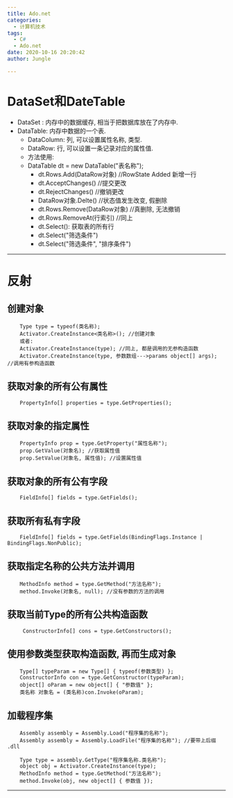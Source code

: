 ```yaml
---
title: Ado.net
categories:
  - 计算机技术
tags:
  - C#
  - Ado.net
date: 2020-10-16 20:20:42
author: Jungle

---
```

# DataSet和DateTable #
- DataSet : 内存中的数据缓存, 相当于把数据库放在了内存中.
- DataTable: 内存中数据的一个表.
	- DataColumn: 列, 可以设置属性名称, 类型.
	- DataRow: 行, 可以设置一条记录对应的属性值.
	- 方法使用:
	- DataTable dt = new DataTable("表名称");
		- dt.Rows.Add(DataRow对象) //RowState Added 新增一行
		- dt.AcceptChanges() //提交更改
		- dt.RejectChanges() //撤销更改
		- DataRow对象.Delte()	//状态值发生改变, 假删除
		- dt.Rows.Remove(DataRow对象) //真删除, 无法撤销
		- dt.Rows.RemoveAt(行索引) //同上
		- dt.Select(): 获取表的所有行
		- dt.Select("筛选条件")
		- dt.Select("筛选条件", "排序条件")

----------
# 反射 # 

## 创建对象 ##

		Type type = typeof(类名称);
		Activator.CreateInstance<类名称>(); //创建对象
		或者:
		Activator.CreateInstance(type); //同上, 都是调用的无参构造函数
		Activator.CreateInstance(type, 参数数组--->params object[] args); //调用有参构造函数

## 获取对象的所有公有属性 ##

		PropertyInfo[] properties = type.GetProperties();
	
## 获取对象的指定属性 ##

		PropertyInfo prop = type.GetProperty("属性名称");
		prop.GetValue(对象名); //获取属性值
		prop.SetValue(对象名, 属性值); //设置属性值
		

## 获取对象的所有公有字段 ##

		FieldInfo[] fields = type.GetFields();

## 获取所有私有字段 ##

		FieldInfo[] fields = type.GetFields(BindingFlags.Instance | BindingFlags.NonPublic);

## 获取指定名称的公共方法并调用 ##

		MethodInfo method = type.GetMethod("方法名称");
		method.Invoke(对象名, null); //没有参数的方法的调用
		
## 获取当前Type的所有公共构造函数 ##

		 ConstructorInfo[] cons = type.GetConstructors();

## 使用参数类型获取构造函数, 再而生成对象 ##

		Type[] typeParam = new Type[] { typeof(参数类型) }; 
		ConstructorInfo con = type.GetConstructor(typeParam);
		object[] oParam = new object[] { "参数值" };
		类名称 对象名 = (类名称)con.Invoke(oParam);

## 加载程序集  ##
		
		Assembly assembly = Assembly.Load("程序集的名称");
		Assembly assembly = Assembly.LoadFile("程序集的名称"); //要带上后缀 .dll

		Type type = assembly.GetType("程序集名称.类名称");
		object obj = Activator.CreateInstance(type);
		MethodInfo method = type.GetMethod("方法名称");
		method.Invoke(obj, new object[] { 参数值 });

----------
